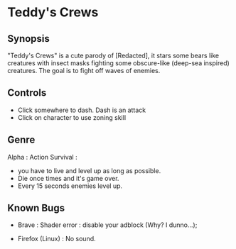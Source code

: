 # Teddy's Crews


## Synopsis

"Teddy's Crews" is a cute parody of [Redacted], it stars some bears like creatures with insect masks fighting some obscure-like (deep-sea inspired) creatures.
The goal is to fight off waves of enemies. 

## Controls

- Click somewhere to dash. Dash is an attack
- Click on character to use zoning skill

## Genre

Alpha :
Action Survival :
- you have to live and level up as long as possible.
- Die once times and it's game over.
- Every 15 seconds enemies level up.

## Known Bugs

- Brave : 
Shader error : disable your adblock (Why? I dunno...);

- Firefox (Linux) :
No sound. 
